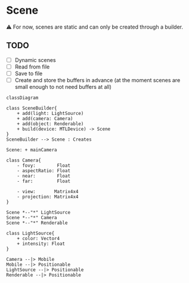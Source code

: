 # Scene

⚠️ For now, scenes are static and can only be created through a builder.

## TODO
- [ ] Dynamic scenes
- [ ] Read from file
- [ ] Save to file
- [ ] Create and store the buffers in advance (at the moment scenes are small enough to not need buffers at all)

```mermaid
classDiagram

class SceneBuilder{
    + add(light: LightSource)
    + add(camera: Camera)
    + add(object: Renderable)
    + build(device: MTLDevice) -> Scene
}
SceneBuilder --> Scene : Creates

Scene: + mainCamera

class Camera{
    - fovy:        Float
    - aspectRatio: Float
    - near:        Float
    - far:         Float

    - view:       Matrix4x4
    - projection: Matrix4x4
}

Scene *--"*" LightSource
Scene *--"*" Camera
Scene *--"*" Renderable

class LightSource{
    + color: Vector4
    + intensity: Float
}

Camera --|> Mobile
Mobile --|> Positionable
LightSource --|> Positionable
Renderable --|> Positionable

```